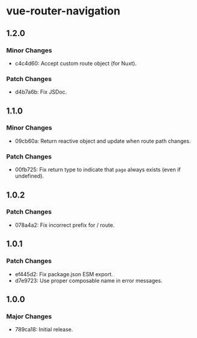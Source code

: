 # vue-router-navigation

## 1.2.0

### Minor Changes

- c4c4d60: Accept custom route object (for Nuxt).

### Patch Changes

- d4b7a6b: Fix JSDoc.

## 1.1.0

### Minor Changes

- 09cb60a: Return reactive object and update when route path changes.

### Patch Changes

- 00fb725: Fix return type to indicate that `page` always exists (even if undefined).

## 1.0.2

### Patch Changes

- 078a4a2: Fix incorrect prefix for / route.

## 1.0.1

### Patch Changes

- ef445d2: Fix package.json ESM export.
- d7e9723: Use proper composable name in error messages.

## 1.0.0

### Major Changes

- 789ca18: Initial release.
